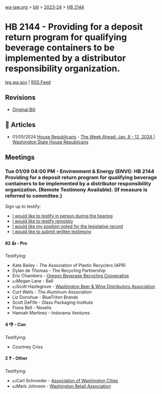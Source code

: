 [wa-law.org](/) > [bill](/bill/) > [2023-24](/bill/2023-24/) > [HB 2144](/bill/2023-24/hb/2144/)

# HB 2144 - Providing for a deposit return program for qualifying beverage containers to be implemented by a distributor responsibility organization.
[leg.wa.gov](https://app.leg.wa.gov/billsummary?BillNumber=2144&Year=2023&Initiative=false) | [RSS Feed](./rss.xml)

## Revisions
* [Original Bill](1/)

## 📰 Articles
* 01/05/2024 [House Republicans](/org/house_republicans/) - [The Week Ahead: Jan. 8 - 12, 2024 | Washington State House Republicans](http://houserepublicans.wa.gov/week/the-week-ahead-jan-8-12-2024/#:~:text=HB%202144)

## Meetings
### Tue 01/09 04:00 PM - Environment & Energy (ENVI): HB 2144 Providing for a deposit return program for qualifying beverage containers to be implemented by a distributor responsibility organization. (Remote Testimony Available). (If measure is referred to committee.)
Sign up to testify:
* [I would like to testify in person during the hearing](https://app.leg.wa.gov/csi/Testifier/Add?chamber=House&mId=31566&aId=156270&caId=22908&tId=1)
* [I would like to testify remotely](https://app.leg.wa.gov/csi/Testifier/Add?chamber=House&mId=31566&aId=156270&caId=22908&tId=2)
* [I would like my position noted for the legislative record](https://app.leg.wa.gov/csi/Testifier/Add?chamber=House&mId=31566&aId=156270&caId=22908&tId=3)
* [I would like to submit written testimony](https://app.leg.wa.gov/csi/Testifier/Add?chamber=House&mId=31566&aId=156270&caId=22908&tId=4)

#### 82 👍 - Pro
Testifying:
* Kate Bailey - The Association of Plastic Recyclers (APR)
* Dylan de Thomas - The Recycling Partnership
* Eric Chambers - [Oregon Beverage Recycling Cooperative](/org/oregon_beverage_recycling_cooperative/)
* 💵Megan Lane - Ball
* 💵Scott Hazlegrove - [Washington Beer & Wine Distributors Association](/org/washington_beer_&_wine_distributors_association/)
* Curt Wells - The Aluminum Association
* Liz Donohue - BlueTriton Brands
* Scott DeFife - Glass Packaging Institute
* Fiona Bell - Novelis
* Hannah Martinez - Indorama Ventures

#### 4 👎 - Con
Testifying:
* Courtney Criss

#### 2 ❓ - Other
Testifying:
* 💵Carl Schroeder - [Association of Washington Cities](/org/association_of_washington_cities/)
* 💵Mark Johnson - [Washington Retail Association](/org/washington_retail_association/)
